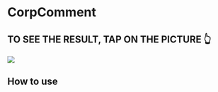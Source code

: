 # CorpComment

## TO SEE THE RESULT, TAP ON THE PICTURE 👆

<a href="https://babinigor.github.io/corpcomment/"><img src="https://github.com/user-attachments/assets/0fc9c212-a741-4b94-8d5b-72e32775385e"/></a>

## How to use
